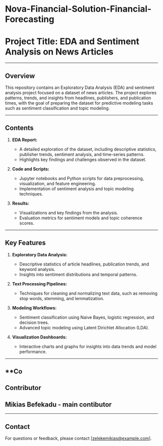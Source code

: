 # Nova-Financial-Solution-Financial-Forecasting
# Project Title: EDA and Sentiment Analysis on News Articles

---

## **Overview**

This repository contains an Exploratory Data Analysis (EDA) and sentiment analysis project focused on a dataset of news articles. The project explores patterns, trends, and insights from headlines, publishers, and publication times, with the goal of preparing the dataset for predictive modeling tasks such as sentiment classification and topic modeling.

---

## **Contents**

1. **EDA Report:**
   - A detailed exploration of the dataset, including descriptive statistics, publisher trends, sentiment analysis, and time-series patterns.
   - Highlights key findings and challenges observed in the dataset.

2. **Code and Scripts:**
   - Jupyter notebooks and Python scripts for data preprocessing, visualization, and feature engineering.
   - Implementation of sentiment analysis and topic modeling techniques.


3. **Results:**
   - Visualizations and key findings from the analysis.
   - Evaluation metrics for sentiment models and topic coherence scores.

---

## **Key Features**

1. **Exploratory Data Analysis:**
   - Descriptive statistics of article headlines, publication trends, and keyword analysis.
   - Insights into sentiment distributions and temporal patterns.

2. **Text Processing Pipelines:**
   - Techniques for cleaning and normalizing text data, such as removing stop words, stemming, and lemmatization.

3. **Modeling Workflows:**
   - Sentiment classification using Naive Bayes, logistic regression, and decision trees.
   - Advanced topic modeling using Latent Dirichlet Allocation (LDA).

4. **Visualization Dashboards:**
   - Interactive charts and graphs for insights into data trends and model performance.

---


## **Co

## **Contributor**

## **Mikias Befekadu** - main contibutor
---

## **Contact**

For questions or feedback, please contact [zelekemikias@example.com].

